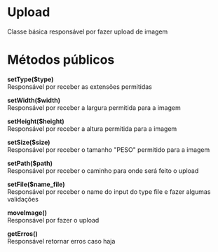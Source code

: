 # Upload
Classe básica responsável por fazer upload de imagem

# Métodos públicos

<strong> <p>setType($type)</strong><br />
Responsável por receber as extensões permitidas
</p>

<strong><p>setWidth($width)</strong><br />
Responsável por receber a largura permitida para a imagem
</p>

<strong><p>setHeight($height)</strong><br/>
Responsável por receber a altura permitida para a imagem
</p>

<strong><p>setSize($size)</strong><br/>
Responsável por receber o tamanho "PESO" permitido para a imagem
</p>

<strong><p>setPath($path)</strong><br/>
Responsável por receber o caminho para onde será feito o upload
</p>

<strong><p>setFile($name_file)</strong><br/>
Responsável por receber o name do input do type file e fazer algumas validações
</p>

<strong><p>moveImage()</strong><br/>
Responsável por fazer o upload
</p>

<strong><p>getErros()</strong><br/>
Responsável retornar erros caso haja
</p>




